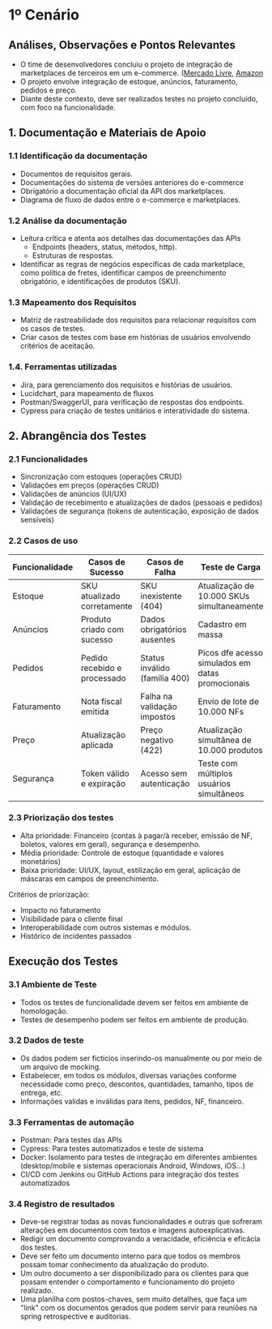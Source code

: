 # 1º Cenário

## Análises, Observações e Pontos Relevantes
- O time de desenvolvedores concluiu o projeto de integração de marketplaces de terceiros em um e-commerce. ([Mercado Livre](https://developers.mercadolivre.com.br/pt_br/api-docs-pt-br), [Amazon](https://developer.amazonservices.com/pt-br)
- O projeto envolve integração de estoque, anúncios, faturamento, pedidos e preço.
- Diante deste contexto, deve ser realizados testes no projeto concluído, com foco na funcionalidade.


## 1. Documentação e Materiais de Apoio
### 1.1 Identificação da documentação
- Documentos de requisitos gerais.
- Documentações do sistema de versões anteriores do e-commerce
- Obrigatório a documentação oficial da API dos marketplaces.
- Diagrama de fluxo de dados entre o e-commerce e marketplaces.

### 1.2 Análise da documentação
- Leitura crítica e atenta aos detalhes das documentações das APIs
	- Endpoints (headers, status, métodos, http).
	- Estruturas de respostas.
- Identificar as regras de negócios específicas de cada marketplace, como politica de fretes, identificar campos de preenchimento obrigatório, e identificações de produtos (SKU).

### 1.3 Mapeamento dos Requisitos
- Matriz de rastreabilidade dos requisitos para relacionar requisitos com os casos de testes.
- Criar casos de testes com base em histórias de usuários envolvendo critérios de aceitação.

### 1.4. Ferramentas utilizadas
- Jira, para gerenciamento dos requisitos e histórias de usuários.
- Lucidchart, para mapeamento de fluxos
- Postman/SwaggerUI, para verificação de respostas dos endpoints.
- Cypress para criação de testes unitários e interatividade do sistema.

## 2. Abrangência dos Testes
### 2.1 Funcionalidades
- Sincronização com estoques (operações CRUD)
- Validações em preços (operações CRUD)
- Validações de anúncios (UI/UX)
- Validação de recebimento e atualizações de dados (pessoais e pedidos)
- Validações de segurança (tokens de autenticação, exposição de dados sensíveis)

### 2.2 Casos de uso
| Funcionalidade | Casos de Sucesso             | Casos de Falha               | Teste de Carga                                        | Testes de API        |
| -------------- | ---------------------------- | ---------------------------- | ----------------------------------------------------- | -------------------- |
| Estoque        | SKU atualizado corretamente  | SKU inexistente (404)        | Atualização de 10.000 SKUs simultaneamente            | POST /cadastrar      |
| Anúncios       | Produto criado com sucesso   | Dados obrigatórios ausentes  | Cadastro em massa                                     | PUT /item/{id}       |
| Pedidos        | Pedido recebido e processado | Status inválido (família 400)| Picos dfe acesso simulados em datas promocionais      | GET /pedidos         |
| Faturamento    | Nota fiscal emitida          | Falha na validação impostos  | Envio de lote de 10.000 NFs                           | POST /notas          |
| Preço          | Atualização aplicada         | Preço negativo (422)         | Atualização simultânea de 10.000 produtos             | PATCH /preco         |
| Segurança      | Token válido e expiração     | Acesso sem autenticação      | Teste com múltiplos usuários simultâneos              | Validação de headers |

### 2.3 Priorização dos testes
- Alta prioridade: Financeiro (contas à pagar/à receber, emissão de NF, boletos, valores em geral), segurança e desempenho.
- Média prioridade: Controle de estoque (quantidade e valores monetários)
- Baixa prioridade: UI/UX, layout, estilização em geral, aplicação de máscaras em campos de preenchimento.

Critérios de priorização:
- Impacto no faturamento
- Visibilidade para o cliente final
- Interoperabilidade com outros sistemas e módulos.
- Histórico de incidentes passados

## Execução dos Testes
### 3.1 Ambiente de Teste
- Todos os testes de funcionalidade devem ser feitos em ambiente de homologação.
- Testes de desempenho podem ser feitos em ambiente de produção.

### 3.2 Dados de teste
- Os dados podem ser fictícios inserindo-os manualmente ou por meio de um arquivo de mocking.
- Estabelecer, em todos os módulos, diversas variações conforme necessidade como preço, descontos, quantidades, tamanho, tipos de entrega, etc.
- Informações validas e inválidas para itens, pedidos, NF, financeiro.

### 3.3 Ferramentas de automação
- Postman: Para testes das APIs
- Cypress: Para testes automatizados e teste de sistema
- Docker: Isolamento para testes de integração em diferentes ambientes (desktop/mobile e sistemas operacionais Android, Windows, iOS...) 
- CI/CD com Jenkins ou GitHub Actions para integração dos testes automatizados

### 3.4 Registro de resultados
- Deve-se registrar todas as novas funcionalidades e outras que sofreram alterações em documentos com textos e imagens autoexplicativas.
- Redigir um documento comprovando a veracidade, eficiência e eficácia dos testes.
- Deve ser feito um documento interno para que todos os membros possam tomar conhecimento da atualização do produto.
- Um outro documento a ser disponibilizado para os clientes para que possam entender o comportamento e funcionamento do projeto realizado.
- Uma planilha com postos-chaves, sem muito detalhes, que faça um "link" com os documentos gerados que podem servir para reuniões na spring retrospective e auditorias.